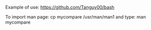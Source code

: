 Example of use: https://github.com/Tanguy00/bash

To import man page: cp mycompare /usr/man/man1
          and type: man mycompare 
